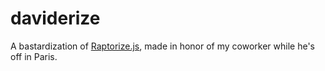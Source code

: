 daviderize
==========

A bastardization of [Raptorize.js](http://zurb.com/playground/jquery-raptorize), made in honor of my coworker while he's off in Paris.



